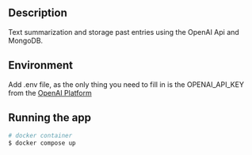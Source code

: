 ## Description
Text summarization and storage past entries using the OpenAI Api and MongoDB.

## Environment

Add .env file, as the only thing you need to fill in is the OPENAI_API_KEY
from the [OpenAI Platform](https://platform.openai.com/account/api-keys)

## Running the app

```bash
# docker container
$ docker compose up
```

